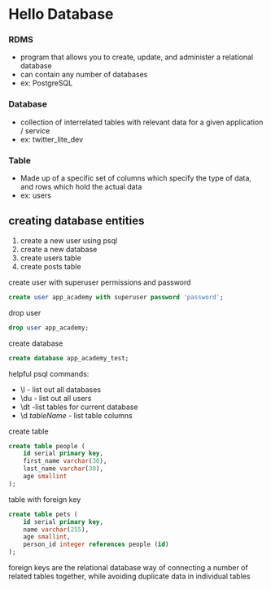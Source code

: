 # Hello Database

### RDMS

- program that allows you to create, update, and administer a relational database
- can contain any number of databases
- ex: PostgreSQL

### Database

- collection of interrelated tables with relevant data for a given application / service
- ex: twitter_lite_dev

### Table

- Made up of a specific set of columns which specify the type of data, and rows which hold the actual data
- ex: users


## creating database entities

1. create a new user using psql
2. create a new database
3. create users table
4. create posts table

create user with superuser permissions and password

```sql
create user app_academy with superuser password 'password';
```

drop user

```sql
drop user app_academy;
```

create database

```sql
create database app_academy_test;
```

helpful psql commands:

- \l - list out all databases
- \du - list out all users
- \dt -list tables for current database
- \d *tableName -* list table columns

create table

```sql
create table people (
	id serial primary key,
	first_name varchar(30),
	last_name varchar(30),
	age smallint
);
```

table with foreign key

```sql
create table pets (
	id serial primary key,
	name varchar(255),
	age smallint,
	person_id integer references people (id)
);
```

foreign keys are the relational database way of connecting a number of related tables together, while avoiding duplicate data in individual tables